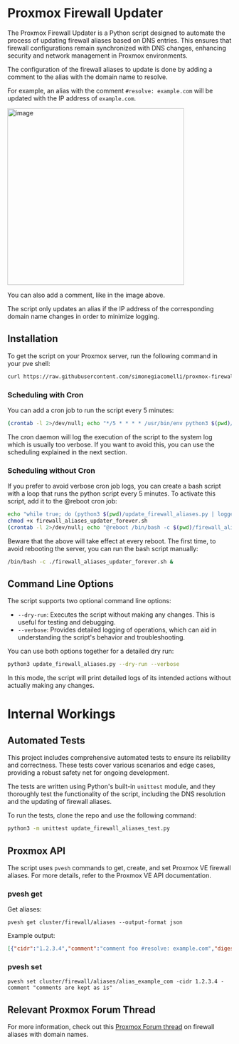 # Proxmox Firewall Updater

The Proxmox Firewall Updater is a Python script designed to automate the process of updating firewall aliases based on DNS entries. This ensures that firewall configurations remain synchronized with DNS changes, enhancing security and network management in Proxmox environments.

The configuration of the firewall aliases to update is done by adding a comment to the alias with the domain name to resolve. 

For example, an alias with the comment `#resolve: example.com` will be updated with the IP address of `example.com`.

<img width="397" alt="image" src="https://github.com/simonegiacomelli/proxmox-firewall-updater/assets/3785783/85518007-756c-4804-b0a5-925b88330e02">

You can also add a comment, like in the image above.

The script only updates an alias if the IP address of the corresponding domain name changes in order to minimize logging.


## Installation

To get the script on your Proxmox server, run the following command in your pve shell:

```bash
curl https://raw.githubusercontent.com/simonegiacomelli/proxmox-firewall-updater/main/update_firewall_aliases.py -o update_firewall_aliases.py
```

### Scheduling with Cron

You can add a cron job to run the script every 5 minutes:

```bash
(crontab -l 2>/dev/null; echo "*/5 * * * * /usr/bin/env python3 $(pwd)/update_firewall_aliases.py 2>&1 | logger -t update_firewall_aliases.py") | crontab -
```

The cron daemon will log the execution of the script to the system log which is usually too verbose. 
If you want to avoid this, you can use the scheduling explained in the next section.

### Scheduling without Cron

If you prefer to avoid verbose cron job logs, you can create a bash script with a loop that runs the python script every 5 minutes. 
To activate this script, add it to the @reboot cron job:

```bash
echo "while true; do (python3 $(pwd)/update_firewall_aliases.py | logger -t update_firewall_aliases.py); sleep 300; done" > firewall_aliases_updater_forever.sh
chmod +x firewall_aliases_updater_forever.sh
(crontab -l 2>/dev/null; echo "@reboot /bin/bash -c $(pwd)/firewall_aliases_updater_forever.sh &") | crontab -
```

Beware that the above will take effect at every reboot.
The first time, to avoid rebooting the server, you can run the bash script manually:

```bash
/bin/bash -c ./firewall_aliases_updater_forever.sh &
```

## Command Line Options

The script supports two optional command line options:

- `--dry-run`: Executes the script without making any changes. This is useful for testing and debugging.
- `--verbose`: Provides detailed logging of operations, which can aid in understanding the script's behavior and troubleshooting.

You can use both options together for a detailed dry run:

```bash
python3 update_firewall_aliases.py --dry-run --verbose
```

In this mode, the script will print detailed logs of its intended actions without actually making any changes.


# Internal Workings

## Automated Tests

This project includes comprehensive automated tests to ensure its reliability and correctness. These tests cover various scenarios and edge cases, providing a robust safety net for ongoing development.

The tests are written using Python's built-in `unittest` module, and they thoroughly test the functionality of the script, including the DNS resolution and the updating of firewall aliases.

To run the tests, clone the repo and use the following command:

```bash
python3 -m unittest update_firewall_aliases_test.py
```

## Proxmox API

The script uses `pvesh` commands to get, create, and set Proxmox VE firewall aliases. For more details, refer to the Proxmox VE API documentation.

### pvesh get
Get aliases:

`pvesh get cluster/firewall/aliases --output-format json`

Example output:

```json
[{"cidr":"1.2.3.4","comment":"comment foo #resolve: example.com","digest":"48ba54e4cabe338b1cb490bb9c5b617f61bd4212","ipversion":4,"name":"alias_example_com"},{"cidr":"0.0.0.0","comment":"comment bar #resolve: example.net","digest":"48ba54e4cabe338b1cb490bb9c5b617f61bd4212","ipversion":4,"name":"alias_example_net"}]
```

### pvesh set
`pvesh set cluster/firewall/aliases/alias_example_com -cidr 1.2.3.4 -comment "comments are kept as is"`


## Relevant Proxmox Forum Thread

For more information, check out this [Proxmox Forum thread](https://forum.proxmox.com/threads/firewall-alias-with-domainname.43036/) on firewall aliases with domain names.
